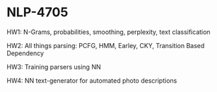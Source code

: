 # NLP-4705

HW1: N-Grams, probabilities, smoothing, perplexity, text classification 

HW2: All things parsing: PCFG, HMM, Earley, CKY, Transition Based Dependency

HW3: Training parsers using NN

HW4: NN text-generator for automated photo descriptions
